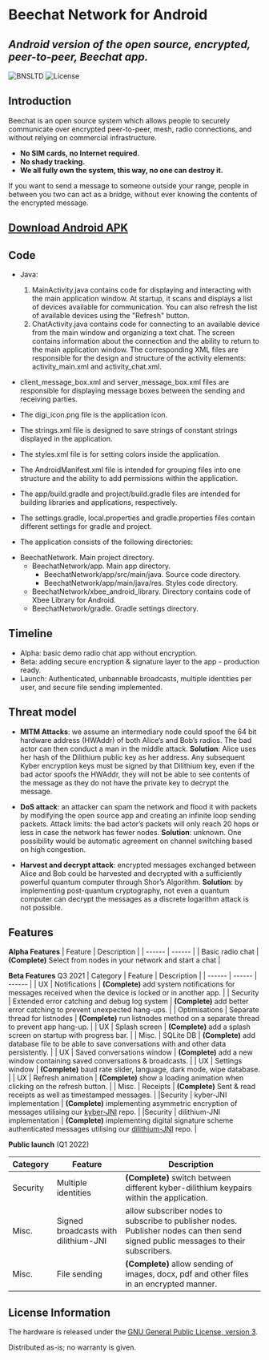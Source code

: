 # Beechat Network for Android
## _Android version of the open source, encrypted, peer-to-peer, Beechat app._

![BNSLTD](https://beechat.network/wp-content/uploads/2022/02/powered-by.png)
![License](https://img.shields.io/badge/License-GPLv3-blue)

## Introduction

Beechat is an open source system which allows people to securely communicate over encrypted peer-to-peer, mesh, radio connections, and without relying on commercial infrastructure.

* **No SIM cards, no Internet required.**
* **No shady tracking.**
* **We all fully own the system, this way, no one can destroy it.**

If you want to send a message to someone outside your range, people in between you two can act as a bridge, without ever knowing the contents of the encrypted message.

[Download Android APK](https://github.com/BeechatNetworkSystemsLtd/BeechatNetwork-Android/releases/)
-------------------

Code 
-------------------
* Java: 
    1. MainActivity.java contains code for displaying and interacting with the main application window. At startup, it scans and displays a list of devices available for communication. You can also refresh the list of available devices using the "Refresh" button.
    2. ChatActivity.java contains code for connecting to an available device from the main window and organizing a text chat. The screen contains information about the connection and the ability to return to the main application window.
   The corresponding XML files are responsible for the design and structure of the activity elements: activity_main.xml and activity_chat.xml.

* client_message_box.xml and server_message_box.xml files are responsible for displaying message boxes between the sending and receiving parties.
* The digi_icon.png file is the application icon.
* The strings.xml file is designed to save strings of constant strings displayed in the application.
* The styles.xml file is for setting colors inside the application.
* The AndroidManifest.xml file is intended for grouping files into one structure and the ability to add permissions within the application.
* The app/build.gradle and project/build.gradle files are intended for building libraries and applications, respectively.
* The settings.gradle, local.properties and gradle.properties files contain different settings for gradle and project.
* The application consists of the following directories:
- BeechatNetwork. Main project directory. 
  - BeechatNetwork/app. Main app directory.
    - BeechatNetwork/app/src/main/java. Source code directory.
    - BeechatNetwork/app/main/java/res. Styles code directory.
  - BeechatNetwork/xbee_android_library. Directory contains code of Xbee Library for Android.
  - BeechatNetwork/gradle. Gradle settings directory.

Timeline
-------------------
* Alpha: basic demo radio chat app without encryption.
* Beta: adding secure encryption & signature layer to the app - production ready.
* Launch: Authenticated, unbannable broadcasts, multiple identities per user, and secure file sending implemented.

Threat model
-------------------
* __MITM Attacks__: we assume an intermediary node could spoof the 64 bit hardware address (HWAddr) of both Alice’s and Bob’s radios. The bad actor can then conduct a man in the middle attack.
__Solution__: Alice uses her hash of the Dilithium public key as her address. Any subsequent Kyber encryption keys must be signed by that Dilithium key, even if the bad actor spoofs the HWAddr, they will not be able to see contents of the message as they do not have the private key to decrypt the message.

* __DoS attack__: an attacker can spam the network and flood it with packets by modifying the open source app and creating an infinite loop sending packets. 
Attack limits: the bad actor’s packets will only reach 20 hops or less in case the network has fewer nodes. 
__Solution__: unknown. One possibility would be automatic agreement on channel switching based on high congestion. 

* __Harvest and decrypt attack__: encrypted messages exchanged between Alice and Bob could be harvested and decrypted with a sufficiently powerful quantum computer through Shor’s Algorithm. 
__Solution__: by implementing post-quantum cryptography, not even a quantum computer can decrypt the messages as a discrete logarithm attack is not possible. 


Features
-------------------
**Alpha Features**
| Feature | Description | 
| ------ | ------ |
| Basic radio chat | **(Complete)** Select from nodes in your network and start a chat | 

**Beta Features** Q3 2021
| Category | Feature | Description |
| ------ | ------ | ------ |
| UX | Notifications |  **(Complete)** add system notifications for messages received when the device is locked or in another app. |
| Security | Extended error catching and debug log system | **(Complete)** add better error catching to prevent unexpected hang-ups. |
| Optimisations |  Separate thread for listnodes | **(Complete)** run listnodes method on a separate thread to prevent app hang-up. |
| UX | Splash screen | **(Complete)** add a splash screen on startup with progress bar. |
| Misc. | SQLite DB | **(Complete)** add database file to be able to save conversations with and other data persistently. |
| UX | Saved conversations window | **(Complete)** add a new window containing saved conversations & broadcasts. |
| UX | Settings window | **(Complete)** baud rate slider, language, dark mode, wipe database. |
| UX | Refresh animation | **(Complete)** show a loading animation when clicking on the refresh button. |
| Misc. | Receipts | **(Complete)** Sent & read receipts as well as timestamped  messages. |
|Security | kyber-JNI implementation | **(Complete)** implementing asymmetric encryption of messages utilising our [kyber-JNI](https://github.com/BeechatNetworkSystemsLtd/kyber-JNI) repo. | 
|Security | dilithium-JNI implementation | **(Complete)** implementing digital signature scheme authenticated messages utilising our [dilithium-JNI](https://github.com/BeechatNetworkSystemsLtd/dilithium-JNI) repo. |


__Public launch__ (Q1 2022)

 Category | Feature | Description |
| ------ | ------ | ------ |
|Security | Multiple identities | **(Complete)** switch between different kyber-dilithium keypairs within the application. | 
|Misc. | Signed broadcasts with dilithium-JNI | allow subscriber nodes to subscribe to publisher nodes. Publisher nodes can then send signed public messages to their subscribers. | 
|Misc. | File sending | **(Complete)** allow sending of images, docx, pdf and other files in an encrypted manner. | 



License Information
-------------------

The hardware is released under the [GNU General Public License, version 3](https://www.gnu.org/licenses/gpl-3.0.en.html).

Distributed as-is; no warranty is given.
